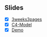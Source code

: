 ## Slides

- [x] [3weeks3pages](https://guzhongren.github.io/slides/talks/3weeks3pages/)
- [x] [C4-Model](https://guzhongren.github.io/slides/talks/C4-Model/)
- [x] [Demo](https://guzhongren.github.io/slides/talks/Demo/)